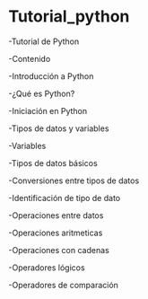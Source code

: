 # Tutorial_python
 
-Tutorial de Python

-Contenido

-Introducción a Python

-¿Qué es Python?

-Iniciación en Python

-Tipos de datos y variables

-Variables

-Tipos de datos básicos

-Conversiones entre tipos de datos

-Identificación de tipo de dato

-Operaciones entre datos

-Operaciones aritmeticas

-Operaciones con cadenas

-Operadores lógicos

-Operadores de comparación



